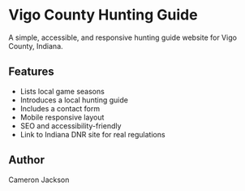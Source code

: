 # Vigo County Hunting Guide

A simple, accessible, and responsive hunting guide website for Vigo County, Indiana.

## Features
- Lists local game seasons
- Introduces a local hunting guide
- Includes a contact form
- Mobile responsive layout
- SEO and accessibility-friendly
- Link to Indiana DNR site for real regulations

## Author
Cameron Jackson
